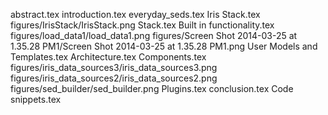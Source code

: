 abstract.tex
introduction.tex
everyday_seds.tex
Iris Stack.tex
figures/IrisStack/IrisStack.png
Stack.tex
Built in functionality.tex
figures/load_data1/load_data1.png
figures/Screen Shot 2014-03-25 at 1.35.28 PM1/Screen Shot 2014-03-25 at 1.35.28 PM1.png
User Models and Templates.tex
Architecture.tex
Components.tex
figures/iris_data_sources3/iris_data_sources3.png
figures/iris_data_sources2/iris_data_sources2.png
figures/sed_builder/sed_builder.png
Plugins.tex
conclusion.tex
Code snippets.tex
